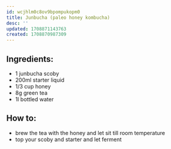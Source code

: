 ```yaml
---
id: wcjhlm0c8ov9bpompukopm0
title: Junbucha (paleo honey kombucha)
desc: ''
updated: 1708871143763
created: 1708870987309
---
```

## Ingredients:
* 1 junbucha scoby
* 200ml starter liquid
* 1/3 cup honey
* 8g green tea
* 1l bottled water

## How to:
* brew the tea with the honey and let sit till room temperature
* top your scoby and starter and let ferment
